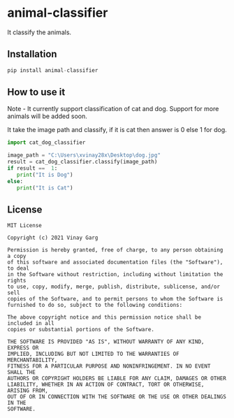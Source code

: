 # animal-classifier
It classify the animals.

## Installation
```python
pip install animal-classifier
```

## How to use it
Note - It currently support classification of cat and dog.
Support for more animals will be added soon.

It take the image path and classify, if it is cat then answer is 0 else 1 for dog.
 ```python 
import cat_dog_classifier

image_path = "C:\Users\xvinay28x\Desktop\dog.jpg"
result = cat_dog_classifier.classify(image_path)
if result ==  1:
    print("It is Dog")
else:
    print("It is Cat")
```

## License
```license
MIT License

Copyright (c) 2021 Vinay Garg

Permission is hereby granted, free of charge, to any person obtaining a copy
of this software and associated documentation files (the "Software"), to deal
in the Software without restriction, including without limitation the rights
to use, copy, modify, merge, publish, distribute, sublicense, and/or sell
copies of the Software, and to permit persons to whom the Software is
furnished to do so, subject to the following conditions:

The above copyright notice and this permission notice shall be included in all
copies or substantial portions of the Software.

THE SOFTWARE IS PROVIDED "AS IS", WITHOUT WARRANTY OF ANY KIND, EXPRESS OR
IMPLIED, INCLUDING BUT NOT LIMITED TO THE WARRANTIES OF MERCHANTABILITY,
FITNESS FOR A PARTICULAR PURPOSE AND NONINFRINGEMENT. IN NO EVENT SHALL THE
AUTHORS OR COPYRIGHT HOLDERS BE LIABLE FOR ANY CLAIM, DAMAGES OR OTHER
LIABILITY, WHETHER IN AN ACTION OF CONTRACT, TORT OR OTHERWISE, ARISING FROM,
OUT OF OR IN CONNECTION WITH THE SOFTWARE OR THE USE OR OTHER DEALINGS IN THE
SOFTWARE.
```